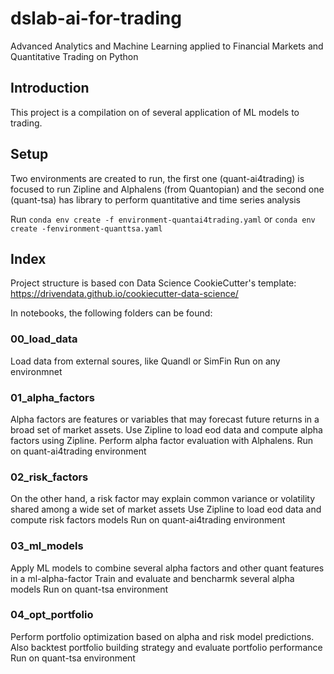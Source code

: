 # dslab-ai-for-trading
Advanced Analytics and Machine Learning applied to Financial Markets and Quantitative Trading on Python

## Introduction
This project is a compilation on of several application of ML models to trading.

## Setup
Two environments are created to run, the first one (quant-ai4trading) is focused to run Zipline and Alphalens (from Quantopian) and the second one (quant-tsa) has library to perform quantitative and time series analysis

Run `conda env create -f environment-quantai4trading.yaml` or `conda env create -fenvironment-quanttsa.yaml`

## Index
Project structure is based con Data Science CookieCutter's template: https://drivendata.github.io/cookiecutter-data-science/

In notebooks, the following folders can be found:

### 00_load_data
Load data from external soures, like Quandl or SimFin
Run on any environmnet

### 01_alpha_factors
Alpha factors are features or variables that may forecast future returns in a broad set of market assets.
Use Zipline to load eod data and compute alpha factors using Zipline. Perform alpha factor evaluation with Alphalens.
Run on quant-ai4trading environment

### 02_risk_factors
On the other hand, a risk factor may explain common variance or volatility shared among a wide set of market assets
Use Zipline to load eod data and compute risk factors models
Run on quant-ai4trading environment

### 03_ml_models
Apply ML models to combine several alpha factors and other quant features in a ml-alpha-factor
Train and evaluate and bencharmk several alpha models
Run on quant-tsa environment

### 04_opt_portfolio
Perform portfolio optimization based on alpha and risk model predictions. Also backtest portfolio building strategy and evaluate portfolio performance
Run on quant-tsa environment

